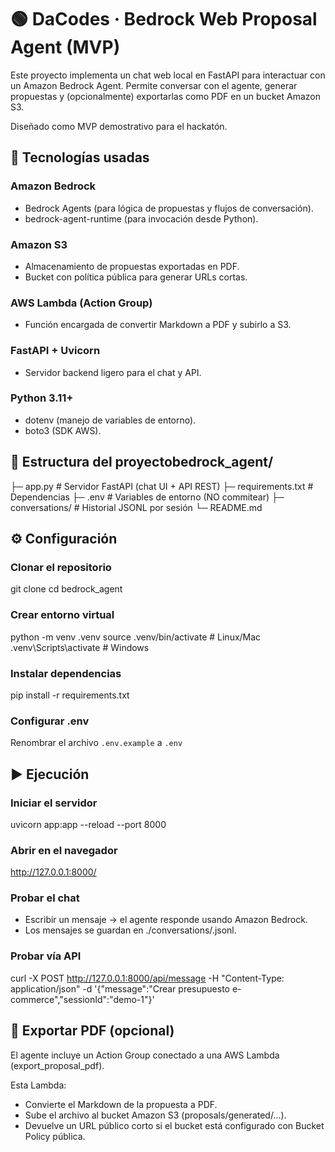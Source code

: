 # 🟢 DaCodes · Bedrock Web Proposal Agent (MVP)

Este proyecto implementa un chat web local en FastAPI para interactuar con un Amazon Bedrock Agent.
Permite conversar con el agente, generar propuestas y (opcionalmente) exportarlas como PDF en un bucket Amazon S3.

Diseñado como MVP demostrativo para el hackatón.

## 🚀 Tecnologías usadas

### Amazon Bedrock
- Bedrock Agents (para lógica de propuestas y flujos de conversación).
- bedrock-agent-runtime (para invocación desde Python).

### Amazon S3
- Almacenamiento de propuestas exportadas en PDF.
- Bucket con política pública para generar URLs cortas.

### AWS Lambda (Action Group)
- Función encargada de convertir Markdown a PDF y subirlo a S3.

### FastAPI + Uvicorn
- Servidor backend ligero para el chat y API.

### Python 3.11+
- dotenv (manejo de variables de entorno).
- boto3 (SDK AWS).

## 📂 Estructura del proyectobedrock_agent/
├─ app.py              # Servidor FastAPI (chat UI + API REST)
├─ requirements.txt    # Dependencias
├─ .env                # Variables de entorno (NO commitear)
├─ conversations/      # Historial JSONL por sesión
└─ README.md


## ⚙️ Configuración

### Clonar el repositorio
git clone
cd bedrock_agent


### Crear entorno virtual
python -m venv .venv
source .venv/bin/activate   # Linux/Mac
.venv\Scripts\activate      # Windows

### Instalar dependencias
pip install -r requirements.txt


### Configurar .env
Renombrar el archivo `.env.example` a `.env`

## ▶️ Ejecución
### Iniciar el servidor
uvicorn app:app --reload --port 8000

### Abrir en el navegador
http://127.0.0.1:8000/


### Probar el chat
- Escribir un mensaje → el agente responde usando Amazon Bedrock.
- Los mensajes se guardan en ./conversations/<sessionId>.jsonl.

### Probar vía API
curl -X POST http://127.0.0.1:8000/api/message -H "Content-Type: application/json" -d '{"message":"Crear presupuesto e-commerce","sessionId":"demo-1"}'


## 📑 Exportar PDF (opcional)

El agente incluye un Action Group conectado a una AWS Lambda (export_proposal_pdf).

Esta Lambda:
- Convierte el Markdown de la propuesta a PDF.
- Sube el archivo al bucket Amazon S3 (proposals/generated/...).
- Devuelve un URL público corto si el bucket está configurado con Bucket Policy pública.